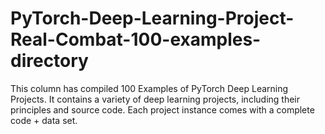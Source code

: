 # PyTorch-Deep-Learning-Project-Real-Combat-100-examples-directory
This column has compiled 100 Examples of PyTorch Deep Learning Projects. It contains a variety of deep learning projects, including their principles and source code. Each project instance comes with a complete code + data set.
